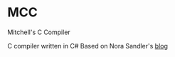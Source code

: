 # MCC
 Mitchell's C Compiler

C compiler written in C#
Based on Nora Sandler's [blog](https://norasandler.com/2017/11/29/Write-a-Compiler.html)